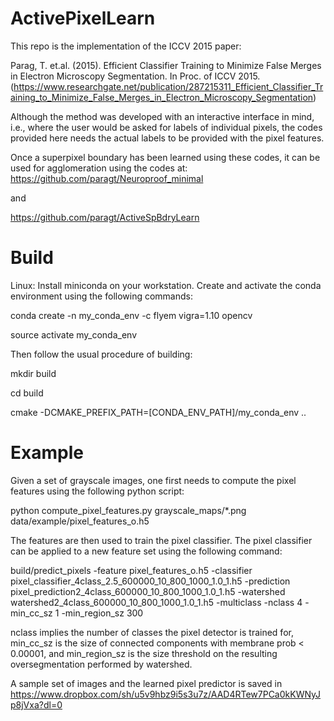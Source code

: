 # ActivePixelLearn

This repo is the implementation of the ICCV 2015 paper: 

Parag, T. et.al. (2015).  Efficient Classifier Training to Minimize False Merges in Electron Microscopy Segmentation. In Proc. of ICCV 2015. (https://www.researchgate.net/publication/287215311_Efficient_Classifier_Training_to_Minimize_False_Merges_in_Electron_Microscopy_Segmentation) 

Although the method was developed with an interactive interface in mind, i.e., where the user would be asked for labels of individual pixels, the codes provided here needs the actual labels to be provided with the pixel features. 

Once a superpixel boundary has been learned using these codes, it can be used for agglomeration using the codes at: 
 https://github.com/paragt/Neuroproof_minimal

and

 https://github.com/paragt/ActiveSpBdryLearn



# Build

Linux: Install miniconda on your workstation. Create and activate the conda environment using the following commands:

  conda create -n my_conda_env -c flyem vigra=1.10 opencv 

  source activate my_conda_env

Then follow the usual procedure of building:

  mkdir build
 
  cd build

  cmake -DCMAKE_PREFIX_PATH=[CONDA_ENV_PATH]/my_conda_env ..


# Example

Given a set of grayscale images, one first needs to compute the pixel features using the following python script:

python compute_pixel_features.py grayscale_maps/*.png  data/example/pixel_features_o.h5

The features are then used to train the pixel classifier. The pixel classifier can be applied to a new feature set using the following command:

build/predict_pixels -feature pixel_features_o.h5 -classifier pixel_classifier_4class_2.5_600000_10_800_1000_1.0_1.h5  -prediction  pixel_prediction2_4class_600000_10_800_1000_1.0_1.h5 -watershed watershed2_4class_600000_10_800_1000_1.0_1.h5 -multiclass -nclass 4 -min_cc_sz 1 -min_region_sz 300

nclass implies the number of classes the pixel detector is trained for, min_cc_sz is the size of connected components with membrane prob < 0.00001, and min_region_sz is the size threshold on the resulting oversegmentation performed by watershed.

A sample set of images and the learned pixel predictor is saved in https://www.dropbox.com/sh/u5v9hbz9i5s3u7z/AAD4RTew7PCa0kKWNyJp8jVxa?dl=0 
